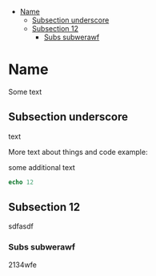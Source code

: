 - [Name](#org8e8182a)
  - [Subsection underscore](#orgca5645d)
  - [Subsection 12](#org10584f1)
    - [Subs subwerawf](#orgfb3d36f)


<a id="org8e8182a"></a>

# Name

Some text


<a id="orgca5645d"></a>

## Subsection underscore

text

More text about things and code example:

some additional text

```nim
echo 12
```


<a id="org10584f1"></a>

## Subsection 12

sdfasdf


<a id="orgfb3d36f"></a>

### Subs subwerawf

2134wfe
